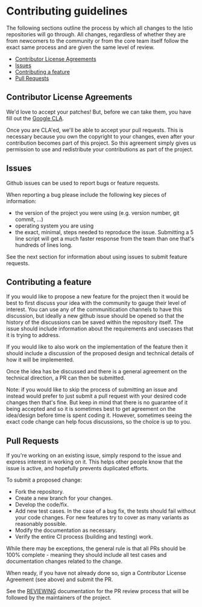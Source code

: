 # Contributing guidelines

The following sections outline the process by which all changes to the Istio
repositories will go through.  All changes, regardless of whether they are from
newcomers to the community or from the core team itself follow the exact
same process and are given the same level of review.

- [Contributor License Agreements](#contributor-license-agreements)
- [Issues](#issues)
- [Contributing a feature](#contributing-a-feature)
- [Pull Requests](#pull-requests)

## Contributor License Agreements

We'd love to accept your patches! But, before we can take them, you have 
fill out the [Google CLA](https://cla.developers.google.com).

Once you are CLA'ed, we'll be able to accept your pull requests. This is
necessary because you own the copyright to your changes, even after your
contribution becomes part of this project. So this agreement simply gives us
permission to use and redistribute your contributions as part of the project.

## Issues

Github issues can be used to report bugs or feature requests.

When reporting a bug please include the following key pieces of information:
- the version of the project you were using (e.g. version number, 
  git commit, ...)
- operating system you are using
- the exact, minimal, steps needed to reproduce the issue.
  Submitting a 5 line script will get a much faster response from the team
  than one that's hundreds of lines long.

See the next section for information about using issues to submit
feature requests.

## Contributing a feature

If you would like to propose a new feature for the project then it would be
best to first discuss your idea with the community to gauge their level of
interest. You can use any of the communitication channels to have this
discussion, but ideally a new github issue should be opened so that the
history of the discussions can be saved within the repository itself.
The issue should include information about the requirements and
usecases that it is trying to address.

If you would like to also work on the implementation of the feature then
it should include a discussion of the proposed design and technical details
of how it will be implemented.

Once the idea has be discussed and there is a general agreement on the
technical direction, a PR can then be submitted.

Note: if you would like to skip the process of submitting an issue and
instead would prefer to just submit a pull request with your desired
code changes then that's fine. But keep in mind that there is no guarantee
of it being accepted and so it is sometimes best to get agreement on the
idea/design before time is spent coding it.  However, sometimes seeing the
exact code change can help focus discussions, so the choice is up to you.

## Pull Requests

If you're working on an existing issue, simply respond to the issue and express
interest in working on it. This helps other people know that the issue is
active, and hopefully prevents duplicated efforts.

To submit a proposed change:
- Fork the repository.
- Create a new branch for your changes.
- Develop the code/fix.
- Add new test cases. In the case of a bug fix, the tests should fail
  without your code changes. For new features try to cover as many
  variants as reasonably possible.
- Modify the documentation as necessary.
- Verify the entire CI process (building and testing) work.

While there may be exceptions, the general rule is that all PRs should
be 100% complete - meaning they should include all test cases and documentation
changes related to the change.

When ready, if you have not already done so, sign a Contributor License
Agreement (see above) and submit the PR.

See the [REVIEWING](REVIEWING.md) documentation for the PR review process that
will be followed by the maintainers of the project.
